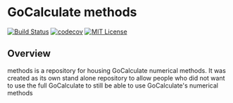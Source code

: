# GoCalculate methods

[![Build Status](https://travis-ci.org/NumberXNumbers/methods.svg?branch=master)](https://travis-ci.org/NumberXNumbers/methods)
[![codecov](https://codecov.io/gh/NumberXNumbers/methods/branch/master/graph/badge.svg)](https://codecov.io/gh/NumberXNumbers/methods)
[![MIT License](https://img.shields.io/badge/License-MIT-blue.svg)](https://raw.githubusercontent.com/NumberXNumbers/methods/master/LICENSE)

## Overview
methods is a repository for housing GoCalculate numerical methods. It was created as its own stand alone repository to allow people who did not want to use the full GoCalculate to still be able to use GoCalculate's numerical methods
